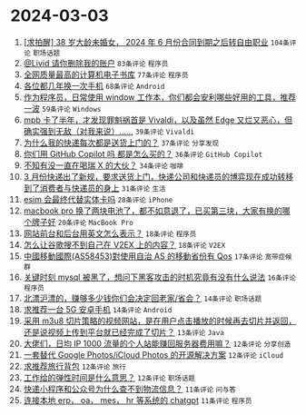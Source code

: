 # 2024-03-03

1. [[求拍醒] 38 岁大龄未婚女， 2024 年 6 月份合同到期之后转自由职业](https://www.v2ex.com/t/1020211) `104条评论` `职场话题`
1. [@Livid 请你删除我的账户](https://www.v2ex.com/t/1020224) `83条评论` `程序员`
1. [全网质量最高的计算机电子书库](https://www.v2ex.com/t/1020170) `77条评论` `程序员`
1. [各位都几年换一次手机](https://www.v2ex.com/t/1020214) `68条评论` `Android`
1. [作为程序员，日常使用 window 工作本，你们都会安利哪些好用的工具，推荐一波](https://www.v2ex.com/t/1020166) `59条评论` `Windows`
1. [mpb 卡了半年，才发现罪魁祸首是 Vivaldi，以及虽然 Edge 又烂又恶心，但确实强到无敌（对我来说）……](https://www.v2ex.com/t/1020218) `39条评论` `Vivaldi`
1. [为什么我的快递每次都是送货上门的？](https://www.v2ex.com/t/1020200) `37条评论` `分享发现`
1. [你们用 GitHub Copilot 吗 都是怎么买的？](https://www.v2ex.com/t/1020175) `36条评论` `GitHub Copilot`
1. [不知有没一直在喝瑞 X 的大伙？](https://www.v2ex.com/t/1020199) `34条评论` `咖啡`
1. [3 月份快递出了新规，要求送货上门，快递公司和快递员的博弈现在成功转移到了消费者与快递员的身上](https://www.v2ex.com/t/1020176) `31条评论` `生活`
1. [esim 会最终代替实体卡吗](https://www.v2ex.com/t/1020161) `28条评论` `iPhone`
1. [macbook pro 换了两块电池了，都不如意退了，已买第三块，大家有换的哪个牌子好](https://www.v2ex.com/t/1020220) `20条评论` `MacBook Pro`
1. [网站前台和后台用英文怎么表示？](https://www.v2ex.com/t/1020247) `18条评论` `程序员`
1. [怎么让谷歌搜不到自己在 V2EX 上的内容？](https://www.v2ex.com/t/1020192) `18条评论` `V2EX`
1. [中國移動國際(AS58453)對使用自治 AS 的移動省份有 Qos](https://www.v2ex.com/t/1020186) `17条评论` `宽带症候群`
1. [关键时刻 mysql 被黑了，想问下黑客攻击的时机究竟有没有什么说法](https://www.v2ex.com/t/1020227) `16条评论` `程序员`
1. [北漂沪漂的，赚够多少钱你们会决定回老家/省会？](https://www.v2ex.com/t/1020202) `14条评论` `职场话题`
1. [求推荐一台 5G 安卓手机](https://www.v2ex.com/t/1020194) `14条评论` `Android`
1. [采用 m3u8 切片策略的视频网站，是在用户点击播放的时候再去切片并返回，还是说视频上传到平台就已经完成了切片？](https://www.v2ex.com/t/1020163) `13条评论` `Java`
1. [大佬们，日均 IP 1000 流量的个人站能赚回服务器费用嘛？](https://www.v2ex.com/t/1020274) `12条评论` `分享创造`
1. [一套替代 Google Photos/iCloud Photos 的开源解决方案](https://www.v2ex.com/t/1020164) `12条评论` `iCloud`
1. [求推荐旅行背包](https://www.v2ex.com/t/1020159) `12条评论` `旅行`
1. [工作给的弹性时间是什么意思？](https://www.v2ex.com/t/1020154) `12条评论` `职场话题`
1. [快递小程序和公众号为什么查不到物流信息？](https://www.v2ex.com/t/1020198) `11条评论` `问与答`
1. [连接本地 erp， oa， mes， hr 等系统的 chatgpt](https://www.v2ex.com/t/1020190) `11条评论` `程序员`
